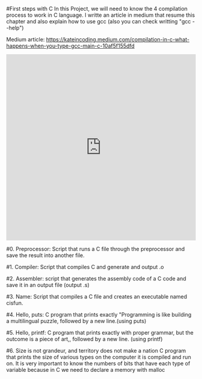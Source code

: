 #First steps with C
In this Project, we will need to know the 4 compilation process to work in C language. I writte an article in medium that resume this chapter and also explain how to use gcc (also you can check writting "gcc --help")

Medium article: https://kateincoding.medium.com/compilation-in-c-what-happens-when-you-type-gcc-main-c-10af5f155dfd
<iframe src="https://www.linkedin.com/embed/feed/update/urn:li:share:6762891672037810176" height="496" width="504" frameborder="0" allowfullscreen="" title="Embedded post"></iframe>

#0. Preprocessor:
Script that runs a C file through the preprocessor and save the result into another file.

#1. Compiler:
Script that compiles C and generate and output .o

#2. Assembler:
script that generates the assembly code of a C code and save it in an output file (output .s)

#3. Name:
Script that compiles a C file and creates an executable named cisfun.

#4. Hello, puts:
C program that prints exactly "Programming is like building a multilingual puzzle, followed by a new line.(using puts)

#5. Hello, printf:
C program that prints exactly with proper grammar, but the outcome is a piece of art,, followed by a new line. (using printf)

#6. Size is not grandeur, and territory does not make a nation
C program that prints the size of various types on the computer it is compiled and run on.
It is very important to know the numbers of bits that have each type of variable because in C we need to declare a memory with malloc
